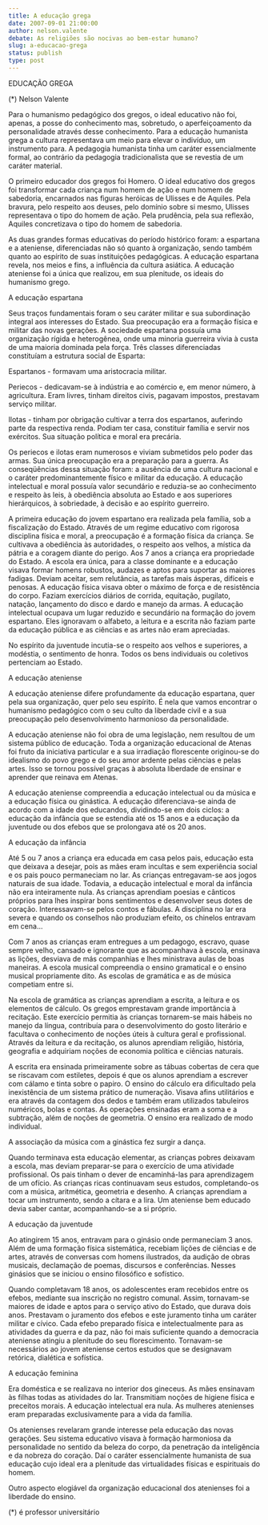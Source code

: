 ```yaml
---
title: A educação grega
date: 2007-09-01 21:00:00
author: nelson.valente
debate: As religiões são nocivas ao bem-estar humano?
slug: a-educacao-grega
status: publish 
type: post
---
```


EDUCAÇÃO GREGA  

  

(\*) Nelson Valente  

Para o humanismo pedagógico dos gregos, o ideal educativo não foi, apenas, a posse do conhecimento mas, sobretudo, o aperfeiçoamento da personalidade através desse conhecimento. Para a educação humanista grega a cultura representava um meio para elevar o indivíduo, um instrumento para. A pedagogia humanista tinha um caráter essencialmente formal, ao contrário da pedagogia tradicionalista que se revestia de um caráter material.  

O primeiro educador dos gregos foi Homero. O ideal educativo dos gregos foi transformar cada criança num homem de ação e num homem de sabedoria, encarnados nas figuras heróicas de Ulisses e de Aquiles. Pela bravura, pelo respeito aos deuses, pelo domínio sobre si mesmo, Ulisses representava o tipo do homem de ação. Pela prudência, pela sua reflexão, Aquiles concretizava o tipo do homem de sabedoria.  

As duas grandes formas educativas do período histórico foram: a espartana e a ateniense, diferenciadas não só quanto à organização, sendo também quanto ao espírito de suas instituições pedagógicas. A educação espartana revela, nos meios e fins, a influência da cultura asiática. A educação ateniense foi a única que realizou, em sua plenitude, os ideais do humanismo grego.  

  

A educação espartana  

Seus traços fundamentais foram o seu caráter militar e sua subordinação integral aos interesses do Estado. Sua preocupação era a formação física e militar das novas gerações. A sociedade espartana possuía uma organização rígida e heterogênea, onde uma minoria guerreira vivia à custa de uma maioria dominada pela força. Três classes diferenciadas constituíam a estrutura social de Esparta:  

Espartanos - formavam uma aristocracia militar.  

Periecos - dedicavam-se à indústria e ao comércio e, em menor número, à agricultura. Eram livres, tinham direitos civis, pagavam impostos, prestavam serviço militar.  

Ilotas - tinham por obrigação cultivar a terra dos espartanos, auferindo parte da respectiva renda. Podiam ter casa, constituir família e servir nos exércitos. Sua situação política e moral era precária.  

  

Os periecos e ilotas eram numerosos e viviam submetidos pelo poder das armas. Sua única preocupação era a preparação para a guerra. As conseqüências dessa situação foram: a ausência de uma cultura nacional e o caráter predominantemente físico e militar da educação. A educação intelectual e moral possuía valor secundário e reduzia-se ao conhecimento e respeito às leis, à obediência absoluta ao Estado e aos superiores hierárquicos, à sobriedade, à decisão e ao espírito guerreiro.  

A primeira educação do jovem espartano era realizada pela família, sob a fiscalização do Estado. Através de um regime educativo com rigorosa disciplina física e moral, a preocupação é a formação física da criança. Se cultivava a obediência às autoridades, o respeito aos velhos, a mística da pátria e a coragem diante do perigo. Aos 7 anos a criança era propriedade do Estado. A escola era única, para a classe dominante e a educação visava formar homens robustos, audazes e aptos para suportar as maiores fadigas. Deviam aceitar, sem relutância, as tarefas mais ásperas, difíceis e penosas. A educação física visava obter o máximo de força e de resistência do corpo. Faziam exercícios diários de corrida, equitação, pugilato, natação, lançamento do disco e dardo e manejo da armas. A educação intelectual ocupava um lugar reduzido e secundário na formação do jovem espartano. Eles ignoravam o alfabeto, a leitura e a escrita não faziam parte da educação pública e as ciências e as artes não eram apreciadas.  

No espírito da juventude incutia-se o respeito aos velhos e superiores, a modéstia, o sentimento de honra. Todos os bens individuais ou coletivos pertenciam ao Estado.  

  

A educação ateniense  

A educação ateniense difere profundamente da educação espartana, quer pela sua organização, quer pelo seu espírito. É nela que vamos encontrar o humanismo pedagógico com o seu culto da liberdade civil e a sua preocupação pelo desenvolvimento harmonioso da personalidade.  

A educação ateniense não foi obra de uma legislação, nem resultou de um sistema público de educação. Toda a organização educacional de Atenas foi fruto da iniciativa particular e a sua irradiação florescente originou-se do idealismo do povo grego e do seu amor ardente pelas ciências e pelas artes. Isso se tornou possível graças à absoluta liberdade de ensinar e aprender que reinava em Atenas.  

A educação ateniense compreendia a educação intelectual ou da música e a educação física ou ginástica. A educação diferenciava-se ainda de acordo com a idade dos educandos, dividindo-se em dois ciclos: a educação da infância que se estendia até os 15 anos e a educação da juventude ou dos efebos que se prolongava até os 20 anos.  

  

  

  

A educação da infância   

Até 5 ou 7 anos a criança era educada em casa pelos pais, educação esta que deixava a desejar, pois as mães eram incultas e sem experiência social e os pais pouco permaneciam no lar. As crianças entregavam-se aos jogos naturais de sua idade. Todavia, a educação intelectual e moral da infância não era inteiramente nula. As crianças aprendiam poesias e cânticos próprios para lhes inspirar bons sentimentos e desenvolver seus dotes de coração. Interessavam-se pelos contos e fábulas. A disciplina no lar era severa e quando os conselhos não produziam efeito, os chinelos entravam em cena...  

Com 7 anos as crianças eram entregues a um pedagogo, escravo, quase sempre velho, cansado e ignorante que as acompanhava à escola, ensinava as lições, desviava de más companhias e lhes ministrava aulas de boas maneiras. A escola musical compreendia o ensino gramatical e o ensino musical propriamente dito. As escolas de gramática e as de música competiam entre si.  

Na escola de gramática as crianças aprendiam a escrita, a leitura e os elementos de cálculo. Os gregos emprestavam grande importância à recitação. Este exercício permitia às crianças tornarem-se mais hábeis no manejo da língua, contribuía para o desenvolvimento do gosto literário e facultava o conhecimento de noções úteis à cultura geral e profissional. Através da leitura e da recitação, os alunos aprendiam religião, história, geografia e adquiriam noções de economia política e ciências naturais.  

A escrita era ensinada primeiramente sobre as tábuas cobertas de cera que se riscavam com estiletes, depois é que os alunos aprendiam a escrever com cálamo e tinta sobre o papiro. O ensino do cálculo era dificultado pela inexistência de um sistema prático de numeração. Visava afins utilitários e era através da contagem dos dedos e também eram utilizados tabuleiros numéricos, bolas e contas. As operações ensinadas eram a soma e a subtração, além de noções de geometria. O ensino era realizado de modo individual.  

A associação da música com a ginástica fez surgir a dança.  

Quando terminava esta educação elementar, as crianças pobres deixavam a escola, mas deviam preparar-se para o exercício de uma atividade profissional. Os pais tinham o dever de encaminhá-las para aprendizagem de um ofício. As crianças ricas continuavam seus estudos, completando-os com a música, aritmética, geometria e desenho. A crianças aprendiam a tocar um instrumento, sendo a cítara e a lira. Um ateniense bem educado devia saber cantar, acompanhando-se a si próprio.  

  

  

  

  

A educação da juventude  

Ao atingirem 15 anos, entravam para o ginásio onde permaneciam 3 anos. Além de uma formação física sistemática, recebiam lições de ciências e de artes, através de conversas com homens ilustrados, da audição de obras musicais, declamação de poemas, discursos e conferências. Nesses ginásios que se iniciou o ensino filosófico e sofístico.  

Quando completavam 18 anos, os adolescentes eram recebidos entre os efebos, mediante sua inscrição no registro comunal. Assim, tornavam-se maiores de idade e aptos para o serviço ativo do Estado, que durava dois anos. Prestavam o juramento dos efebos e este juramento tinha um caráter militar e cívico. Cada efebo preparado física e intelectualmente para as atividades da guerra e da paz, não foi mais suficiente quando a democracia ateniense atingiu a plenitude do seu florescimento. Tornavam-se necessários ao jovem ateniense certos estudos que se designavam retórica, dialética e sofística.  

  

A educação feminina  

Era doméstica e se realizava no interior dos gineceus. As mães ensinavam às filhas todas as atividades do lar. Transmitiam noções de higiene física e preceitos morais. A educação intelectual era nula. As mulheres atenienses eram preparadas exclusivamente para a vida da família.  

  

Os atenienses revelaram grande interesse pela educação das novas gerações. Seu sistema educativo visava à formação harmoniosa da personalidade no sentido da beleza do corpo, da penetração da inteligência e da nobreza do coração. Daí o caráter essencialmente humanista de sua educação cujo ideal era a plenitude das virtualidades físicas e espirituais do homem.  

Outro aspecto elogiável da organização educacional dos atenienses foi a liberdade do ensino.  

 (\*) é professor universitário
